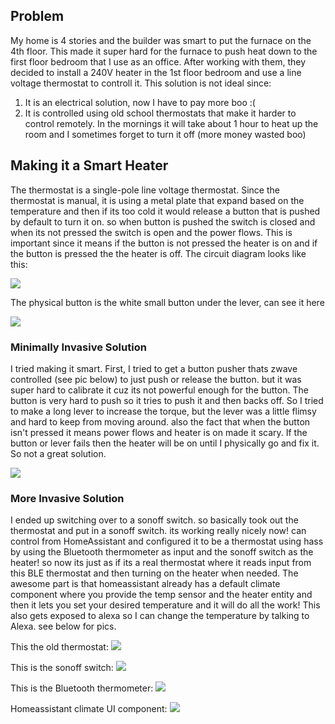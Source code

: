 ## Problem
My home is 4 stories and the builder was smart to put the furnace on the 4th floor. This made it super hard for the furnace to push heat down to the first floor bedroom that I use as an office. After working with them, they decided to install a 240V heater in the 1st floor bedroom and use a line voltage thermostat to controll it. This solution is not ideal since:
1. It is an electrical solution, now I have to pay more boo :(
2. It is controlled using old school thermostats that make it harder to control remotely. In the mornings it will take about 1 hour to heat up the room and I sometimes forget to turn it off (more money wasted boo)

## Making it a Smart Heater
The thermostat is a single-pole line voltage thermostat. Since the thermostat is manual, it is using a metal plate that expand based on the temperature and then if its too cold it would release a button that is pushed by default to turn it on. so when button is pushed the switch is closed and when its not pressed the switch is open and the power flows. This is important since it means if the button is not pressed the heater is on and if the button is pressed the the heater is off. The circuit diagram looks like this:

<img src="images/heater/circuit.png">

The physical button is the white small button under the lever, can see it here

<img src="images/heater/thermometer_button.jpeg">

### Minimally Invasive Solution
I tried making it smart. First, I tried to get a button pusher thats zwave controlled (see pic below) to just push or release the button. but it was super hard to calibrate it cuz its not powerful enough for the button. The button is very hard to push so it tries to push it and then backs off. So I tried to make a long lever to increase the torque, but the lever was a little flimsy and hard to keep from moving around. also the fact that when the button isn't pressed it means power flows and heater is on made it scary. If the button or lever fails then the heater will be on until I physically go and fix it. So not a great solution.

<img src="images/heater/switchbot_button_pusher.jpg">

### More Invasive Solution
I ended up switching over to a sonoff switch. so basically took out the thermostat and put in a sonoff switch. its working really nicely now! can control from HomeAssistant and configured it to be a thermostat using hass by using the Bluetooth thermometer as input and the sonoff switch as the heater! so now its just as if its a real thermostat where it reads input from this BLE thermostat and then turning on the heater when needed. The awesome part is that homeassistant already has a default climate component where you provide the temp sensor and the heater entity and then it lets you set your desired temperature and it will do all the work! This also gets exposed to alexa so I can change the temperature by talking to Alexa. see below for pics. 

This the old thermostat:
<img src="images/heater/thermometer_front.jpeg">

This is the sonoff switch:
<img src="images/heater/Sonoff_installed.jpeg">

This is the Bluetooth thermometer:
<img src="images/heater/BLE_Thermometer.jpeg">

Homeassistant climate UI component:
<img src="images/heater/HA_Climage_Control.jpeg">
